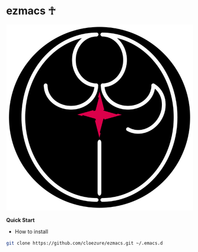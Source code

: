 # ezmacs ☥

<p align="center"><img src="img/ezmacs.svg" alt="ezmacs"/></p>

**Quick Start**

* How to install
```sh
git clone https://github.com/cloezure/ezmacs.git ~/.emacs.d
```
